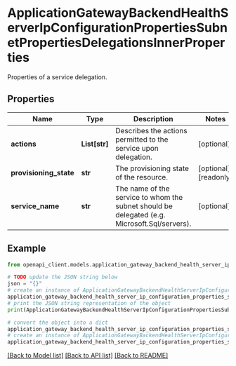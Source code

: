 # ApplicationGatewayBackendHealthServerIpConfigurationPropertiesSubnetPropertiesDelegationsInnerProperties

Properties of a service delegation.

## Properties

Name | Type | Description | Notes
------------ | ------------- | ------------- | -------------
**actions** | **List[str]** | Describes the actions permitted to the service upon delegation. | [optional] 
**provisioning_state** | **str** | The provisioning state of the resource. | [optional] [readonly] 
**service_name** | **str** | The name of the service to whom the subnet should be delegated (e.g. Microsoft.Sql/servers). | [optional] 

## Example

```python
from openapi_client.models.application_gateway_backend_health_server_ip_configuration_properties_subnet_properties_delegations_inner_properties import ApplicationGatewayBackendHealthServerIpConfigurationPropertiesSubnetPropertiesDelegationsInnerProperties

# TODO update the JSON string below
json = "{}"
# create an instance of ApplicationGatewayBackendHealthServerIpConfigurationPropertiesSubnetPropertiesDelegationsInnerProperties from a JSON string
application_gateway_backend_health_server_ip_configuration_properties_subnet_properties_delegations_inner_properties_instance = ApplicationGatewayBackendHealthServerIpConfigurationPropertiesSubnetPropertiesDelegationsInnerProperties.from_json(json)
# print the JSON string representation of the object
print(ApplicationGatewayBackendHealthServerIpConfigurationPropertiesSubnetPropertiesDelegationsInnerProperties.to_json())

# convert the object into a dict
application_gateway_backend_health_server_ip_configuration_properties_subnet_properties_delegations_inner_properties_dict = application_gateway_backend_health_server_ip_configuration_properties_subnet_properties_delegations_inner_properties_instance.to_dict()
# create an instance of ApplicationGatewayBackendHealthServerIpConfigurationPropertiesSubnetPropertiesDelegationsInnerProperties from a dict
application_gateway_backend_health_server_ip_configuration_properties_subnet_properties_delegations_inner_properties_from_dict = ApplicationGatewayBackendHealthServerIpConfigurationPropertiesSubnetPropertiesDelegationsInnerProperties.from_dict(application_gateway_backend_health_server_ip_configuration_properties_subnet_properties_delegations_inner_properties_dict)
```
[[Back to Model list]](../README.md#documentation-for-models) [[Back to API list]](../README.md#documentation-for-api-endpoints) [[Back to README]](../README.md)


